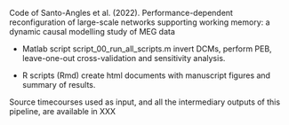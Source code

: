 Code of Santo-Angles et al. (2022). Performance-dependent reconfiguration of large-scale networks supporting working memory: a dynamic causal modelling study of MEG data

- Matlab script script_00_run_all_scripts.m invert DCMs, perform PEB, leave-one-out cross-validation and sensitivity analysis.

- R scripts (Rmd) create html documents with manuscript figures and summary of results.

Source timecourses used as input, and all the intermediary outputs of this pipeline, are available in XXX
